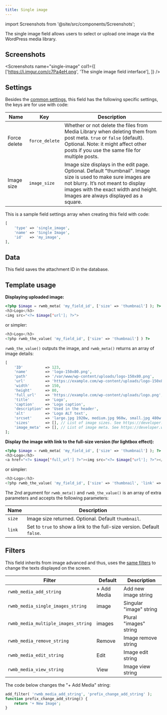 ```yaml
---
title: Single image
---
```


import Screenshots from '@site/src/components/Screenshots';

The single image field allows users to select or upload one image via the WordPress media library.

## Screenshots

<Screenshots
    name="single-image"
    col1={[
        ['https://i.imgur.com/c7Pa4eH.png', 'The single image field interface'],
    ]}
/>

## Settings

Besides the [common settings](/field-settings/), this field has the following specific settings, the keys are for use with code:

Name | Key | Description
--- | --- | ---
Force delete | `force_delete` | Whether or not delete the files from Media Library when deleting them from post meta. `true` or `false` (default). Optional. Note: it might affect other posts if you use the same file for multiple posts.
Image size | `image_size` | Image size displays in the edit page. Optional. Default "thumbnail". Image size is used to make sure images are not blurry. It’s not meant to display images with the exact width and height. Images are always displayed as a square.

This is a sample field settings array when creating this field with code:

```php
[
    'type' => 'single_image',
    'name' => 'Single Image',
    'id'   => 'my_image',
],
```

## Data

This field saves the attachment ID in the database.

## Template usage

**Displaying uploaded image:**

```php
<?php $image = rwmb_meta( 'my_field_id', ['size' => 'thumbnail'] ); ?>
<h3>Logo</h3>
<img src="<?= $image['url']; ?>">
```

or simpler:

```php
<h3>Logo</h3>
<?php rwmb_the_value( 'my_field_id', ['size' => 'thumbnail'] ) ?>
```

`rwmb_the_value()` outputs the image, and `rwmb_meta()` returns an array of image details:

```php
[
    'ID'          => 123,
    'name'        => 'logo-150x80.png',
    'path'        => '/var/www/wp-content/uploads/logo-150x80.png',
    'url'         => 'https://example.com/wp-content/uploads/logo-150x80.png',
    'width'       => 150,
    'height'      => 80,
    'full_url'    => 'https://example.com/wp-content/uploads/logo.png',
    'title'       => 'Logo',
    'caption'     => 'Logo caption',
    'description' => 'Used in the header',
    'alt'         => 'Logo ALT text',
    'srcset'      => 'large.jpg 1920w, medium.jpg 960w, small.jpg 480w', // List of responsive image src
    'sizes'       => [], // List of image sizes. See https://developer.wordpress.org/reference/functions/wp_get_attachment_metadata/
    'image_meta'  => [], // List of image meta. See https://developer.wordpress.org/reference/functions/wp_get_attachment_metadata/
];
```

**Display the image with link to the full-size version (for lightbox effect):**

```php
<?php $image = rwmb_meta( 'my_field_id', ['size' => 'thumbnail'] ); ?>
<h3>Logo</h3>
<a href="<?= $image['full_url'] ?>"><img src="<?= $image['url']; ?>"></a>
```

or simpler:

```php
<h3>Logo</h3>
<?php rwmb_the_value( 'my_field_id', ['size' => 'thumbnail', 'link' => true] ) ?>
```

The 2nd argument for `rwmb_meta()` and `rwmb_the_value()` is an array of extra parameters and accepts the following parameters:

Name|Description
---|---
`size`|Image size returned. Optional. Default `thumbnail`.
`link`|Set to `true` to show a link to the full-size version. Default `false`.

## Filters

This field inherits from image advanced and thus, uses the [same filters](/fields/image-advanced/) to change the texts displayed on the screen.

Filter|Default|Description
---|---|---
`rwmb_media_add_string`|+ Add Media|Add new image string
`rwmb_media_single_images_string`|image|Singular "image" string
`rwmb_media_multiple_images_string`|images|Plural "images" string
`rwmb_media_remove_string`|Remove|Image remove string
`rwmb_media_edit_string`|Edit|Image edit string
`rwmb_media_view_string`|View|Image view string

The code below changes the "+ Add Media" string:

```php
add_filter( 'rwmb_media_add_string', 'prefix_change_add_string' );
function prefix_change_add_string() {
    return '+ New Image';
}
```